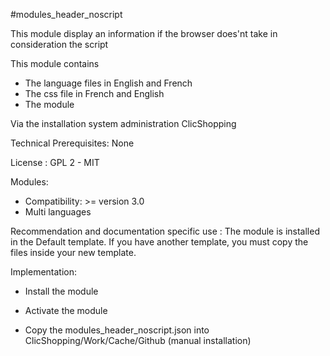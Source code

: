 #modules_header_noscript

This module display an information if the browser does'nt take in consideration the script

This module contains

- The language files in English and French
- The css file in French and English
- The module
  
Via the installation system administration ClicShopping

Technical Prerequisites: None

License : GPL 2 - MIT

Modules:

- Compatibility: >= version 3.0
- Multi languages

Recommendation and documentation specific use :
The module is installed in the Default template.
If you have another template, you must copy the files inside your new template.

Implementation:

- Install the module
- Activate the module

- Copy the modules_header_noscript.json into ClicShopping/Work/Cache/Github (manual installation)
